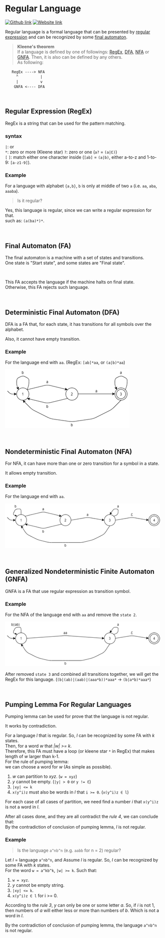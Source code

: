 # Regular Language
[![Github link](https://img.shields.io/badge/FaDrYL--blue?style=social&logo=Github&logoWidth=15)](https://github.com/FaDrYL)
[![Website link](https://img.shields.io/badge/FaDr-YL-blue?style=flat&color=009f9f)](https://www.fadryl.com/)

Regular language is a formal language that can be presented by [regular expression](#Regular-Expression-(RegEx)) and 
can be recognized by some [final automaton](#Final-Automaton-(FA)).

> **Kleene's theorem**  
> If a language is defined by one of followings: 
> [RegEx](#Regular-Expression-(RegEx)), [DFA](#Deterministic-Final-Automaton-(DFA)), [NFA](#Nondeterministic-Final-Automaton-(NFA)) or [GNFA](#Generalized-Nondeterministic-Finite-Automaton-(GNFA)).
> Then, it is also can be defined by any others.  
> As following:
```
   RegEx ----> NFA   
     ^          |    
     |          v    
    GNFA <---- DFA   
```

<br/>

## Regular Expression (RegEx)
RegEx is a string that can be used for the pattern matching.

### syntax 
`|`: or  
`*`: zero or more (Kleene star)
`?`: zero or one (`a?` = `(a|Ɛ)`)  
`[` `]`: match either one character inside (`[ab]` = `(a|b)`, either a-to-z and 1-to-9: `[a-z1-9]`).

### Example
For a language with alphabet `{a,b}`, `b` is only at middle of two `a` (i.e. `aa`, `aba`, `aaaba`).
> Is it regular?

Yes, this language is regular, since we can write a regular expression for that.  
such as: `(a(ba)*)*`.

<br/>

## Final Automaton (FA)
The final automaton is a machine with a set of states and transitions.  
One state is "Start state", and some states are "Final state".

<br/>

This FA accepts the language if the machine halts on final state.  
Otherwise, this FA rejects such language.

<br/>

## Deterministic Final Automaton (DFA)
DFA is a FA that, for each state, it has transitions for all symbols over the alphabet.

Also, it cannot have empty transition.

### Example
For the language end with `aa`. (RegEx: `[ab]*aa`, or `(a|b)*aa`)

![Graph of DFA](./img/DFA_aa.png)

<br/>

## Nondeterministic Final Automaton (NFA)
For NFA, it can have more than one or zero transition for a symbol in a state.

It allows empty transition.

### Example
For the language end with `aa`.

![Graph of NFA](./img/NFA_aa.png)

<br/>

## Generalized Nondeterministic Finite Automaton (GNFA)
GNFA is a FA that use regular expression as transition symbol.

### Example
For the NFA of the language end with `aa` and remove the `state 2`.

![Graph of GNFA](./img/GNFA_aa.png)

After removed `state 3` and combined all transitions together, we will get the RegEx for this language. 
(`(b|(ab)|(aab)|(aaa*b))*aaa*` -> `(b|a*b)*aaa*`)

<br/>

## Pumping Lemma For Regular Languages
Pumping lemma can be used for prove that the language is not regular.

It works by contradiction.

For a language *l* that is regular. So, *l* can be recognized by some FA with *k* states.  
Then, for a word *w* that *|w| >= k*.  
Therefore, this FA must have a loop (or kleene star `*` in RegEx) that makes length of *w* larger than k-1.  
For the rule of pumping lemma:  
we can choose a word for *w* (As simple as possible).
1. *w* can partition to *xyz*. (`w = xyz`)
2. *y* cannot be empty. (`|y| > 0` or `y != Ɛ`)
3. `|xy| <= k` 
4. `x(y^i)z` must also be words in *l* that `i >= 0`. (`x(y^i)z ∈ l`)  

For each case of all cases of partition, 
we need find a number *i* that `x(y^i)z` is not a word in *l*.

After all cases done, and they are all contradict the *rule 4*, we can conclude that:  
By the contradiction of conclusion of pumping lemma, *l* is not regular.

### Example
> Is the language `a^nb^n` (e.g. `aabb` for n = 2) regular?

Let *l* = language `a^nb^n`, and Assume *l* is regular.
So, *l* can be recognized by some FA with *k* states.  
For the word `w = a^kb^k`, `|w| >= k`. 
Such that:  
1. `w = xyz`.
2. *y* cannot be empty string.  
3. `|xy| <= k`.  
4. `x(y^i)z ∈ l` for i >= 0.  
 
According to the *rule 3*, *y* can only be one or some letter *a*.
So, if *i* is not 1, then numbers of *a* will either less or more than numbers of *b*.
Which is not a word in *l*.

By the contradiction of conclusion of pumping lemma, the language `a^nb^n` is not regular.


